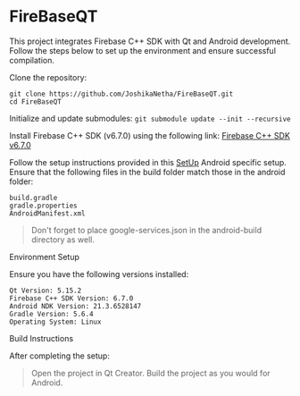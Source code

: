 # FireBaseQT

This project integrates Firebase C++ SDK with Qt and Android development. 
Follow the steps below to set up the environment and ensure successful compilation.

Clone the repository:
```
git clone https://github.com/JoshikaNetha/FireBaseQT.git
cd FireBaseQT
```

Initialize and update submodules:
`git submodule update --init --recursive`

Install Firebase C++ SDK (v6.7.0) using the following link: [Firebase C++ SDK v6.7.0](https://github.com/firebase/firebase-cpp-sdk/releases)

Follow the setup instructions provided in this [SetUp](https://github.com/larpon/QtFirebase/blob/master/docs/SETUP.md) Android specific setup. Ensure that the following files in the build folder match those in the android folder:

    build.gradle
    gradle.properties
    AndroidManifest.xml

> Don't forget to place google-services.json in the android-build directory as well.

Environment Setup

Ensure you have the following versions installed:

    Qt Version: 5.15.2
    Firebase C++ SDK Version: 6.7.0
    Android NDK Version: 21.3.6528147
    Gradle Version: 5.6.4
    Operating System: Linux

Build Instructions

After completing the setup:
>Open the project in Qt Creator.
>Build the project as you would for Android.
